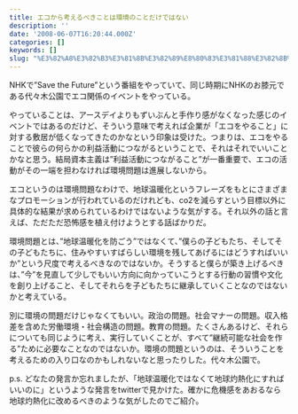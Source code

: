 ```yaml
---
title: エコから考えるべきことは環境のことだけではない
description: ''
date: '2008-06-07T16:20:44.000Z'
categories: []
keywords: []
slug: "%E3%82%A8%E3%82%B3%E3%81%8B%E3%82%89%E8%80%83%E3%81%88%E3%82%8B%E3%81%B9%E3%81%8D%E3%81%93%E3%81%A8%E3%81%AF%E7%92%B0%E5%A2%83%E3%81%AE%E3%81%93%E3..."
---
```

NHKで”Save the Future”という番組をやっていて、同じ時期にNHKのお膝元である代々木公園でエコ関係のイベントをやっている。

やっていることは、アースデイよりもずいぶんと手作り感がなくなった感じのイベントではあるのだけど、そういう意味で考えれば企業が「エコをやること」に対する敷居が低くなってきたのかなという印象は受けた。つまりは、エコをやることで彼らの何らかの利益活動につながるということで、それはそれでいいことかなと思う。結局資本主義は”利益活動につながること”が一番重要で、エコの活動がその一端を担わなければ環境問題は進展しないから。

エコというのは環境問題なわけで、地球温暖化というフレーズをもとにさまざまなプロモーションが行われているのだけれども、co2を減らすという目標以外に具体的な結果が求められているわけではないような気がする。それ以外の話と言えば、ただただ恐怖感を植え付けようとする話ばかりだ。

環境問題とは、”地球温暖化を防ごう”ではなくて、”僕らの子どもたち、そしてその子どもたちに、住みやすいすばらしい環境を残してあげるにはどうすればいいか”という尺度で考えるべきなのではないか。そうすると僕らが築き上げるべきは、”今”を見直して少しでもいい方向に向かっていこうとする行動の習慣や文化を創り上げること、そしてそれらを子どもたちに継承していくことなのではないかと考えている。

別に環境の問題だけじゃなくてもいい。政治の問題。社会マナーの問題。収入格差を含めた労働環境・社会構造の問題。教育の問題。たくさんあるけど、それらについても同じように考え、実行していくことが、すべて”継続可能な社会を作る”ために必要なことなのではないか。環境の問題というのは、そういうことを考えるための入り口なのかもしれないなと思ったりした。代々木公園で。

p.s. どなたの発言か忘れましたが、「地球温暖化ではなくて地球灼熱化にすればいいのに」というような発言をtwitterで見かけた。確かに危機感をあおるなら地球灼熱化に改めるべきのような気がしたのでご紹介。